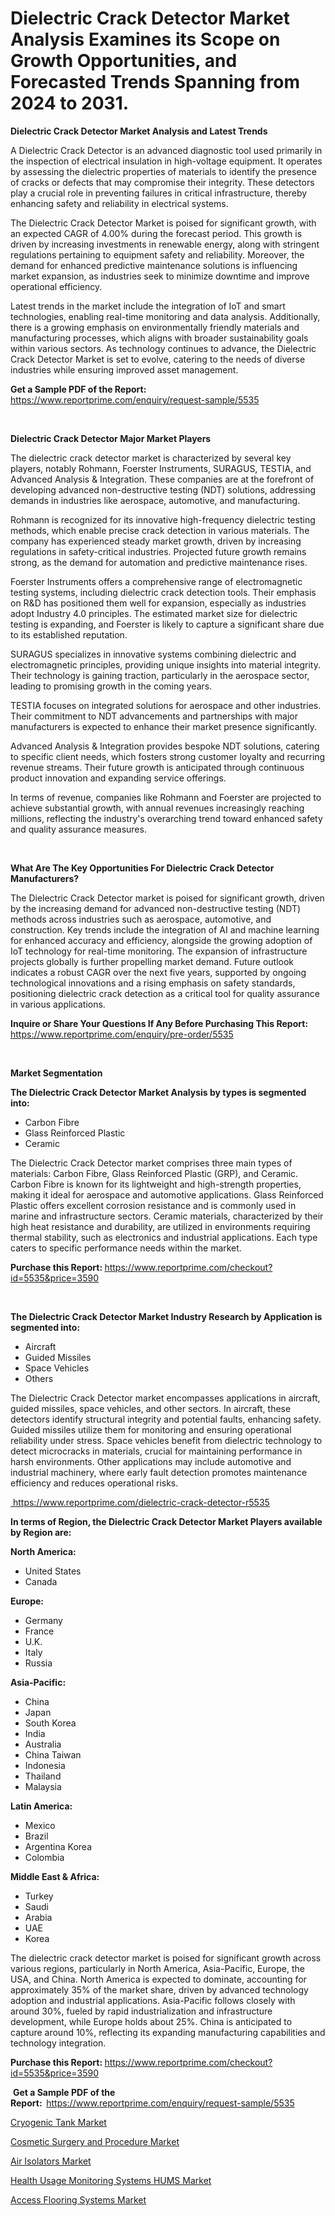 <p><h1>Dielectric Crack Detector Market Analysis Examines its Scope on Growth Opportunities, and Forecasted Trends Spanning from 2024 to 2031.</h1></p><p><strong>Dielectric Crack Detector Market Analysis and Latest Trends</strong></p>
<p><p>A Dielectric Crack Detector is an advanced diagnostic tool used primarily in the inspection of electrical insulation in high-voltage equipment. It operates by assessing the dielectric properties of materials to identify the presence of cracks or defects that may compromise their integrity. These detectors play a crucial role in preventing failures in critical infrastructure, thereby enhancing safety and reliability in electrical systems.</p><p>The Dielectric Crack Detector Market is poised for significant growth, with an expected CAGR of 4.00% during the forecast period. This growth is driven by increasing investments in renewable energy, along with stringent regulations pertaining to equipment safety and reliability. Moreover, the demand for enhanced predictive maintenance solutions is influencing market expansion, as industries seek to minimize downtime and improve operational efficiency. </p><p>Latest trends in the market include the integration of IoT and smart technologies, enabling real-time monitoring and data analysis. Additionally, there is a growing emphasis on environmentally friendly materials and manufacturing processes, which aligns with broader sustainability goals within various sectors. As technology continues to advance, the Dielectric Crack Detector Market is set to evolve, catering to the needs of diverse industries while ensuring improved asset management.</p></p>
<p><strong>Get a Sample PDF of the Report:&nbsp;</strong> <a href="https://www.reportprime.com/enquiry/request-sample/5535">https://www.reportprime.com/enquiry/request-sample/5535</a></p>
<p>&nbsp;</p>
<p><strong>Dielectric Crack Detector Major Market Players</strong></p>
<p><p>The dielectric crack detector market is characterized by several key players, notably Rohmann, Foerster Instruments, SURAGUS, TESTIA, and Advanced Analysis & Integration. These companies are at the forefront of developing advanced non-destructive testing (NDT) solutions, addressing demands in industries like aerospace, automotive, and manufacturing.</p><p>Rohmann is recognized for its innovative high-frequency dielectric testing methods, which enable precise crack detection in various materials. The company has experienced steady market growth, driven by increasing regulations in safety-critical industries. Projected future growth remains strong, as the demand for automation and predictive maintenance rises.</p><p>Foerster Instruments offers a comprehensive range of electromagnetic testing systems, including dielectric crack detection tools. Their emphasis on R&D has positioned them well for expansion, especially as industries adopt Industry 4.0 principles. The estimated market size for dielectric testing is expanding, and Foerster is likely to capture a significant share due to its established reputation.</p><p>SURAGUS specializes in innovative systems combining dielectric and electromagnetic principles, providing unique insights into material integrity. Their technology is gaining traction, particularly in the aerospace sector, leading to promising growth in the coming years.</p><p>TESTIA focuses on integrated solutions for aerospace and other industries. Their commitment to NDT advancements and partnerships with major manufacturers is expected to enhance their market presence significantly.</p><p>Advanced Analysis & Integration provides bespoke NDT solutions, catering to specific client needs, which fosters strong customer loyalty and recurring revenue streams. Their future growth is anticipated through continuous product innovation and expanding service offerings.</p><p>In terms of revenue, companies like Rohmann and Foerster are projected to achieve substantial growth, with annual revenues increasingly reaching millions, reflecting the industry's overarching trend toward enhanced safety and quality assurance measures.</p></p>
<p>&nbsp;</p>
<p><strong>What Are The Key Opportunities For Dielectric Crack Detector Manufacturers?</strong></p>
<p><p>The Dielectric Crack Detector market is poised for significant growth, driven by the increasing demand for advanced non-destructive testing (NDT) methods across industries such as aerospace, automotive, and construction. Key trends include the integration of AI and machine learning for enhanced accuracy and efficiency, alongside the growing adoption of IoT technology for real-time monitoring. The expansion of infrastructure projects globally is further propelling market demand. Future outlook indicates a robust CAGR over the next five years, supported by ongoing technological innovations and a rising emphasis on safety standards, positioning dielectric crack detection as a critical tool for quality assurance in various applications.</p></p>
<p><strong>Inquire or Share Your Questions If Any Before Purchasing This Report:</strong> <a href="https://www.reportprime.com/enquiry/pre-order/5535">https://www.reportprime.com/enquiry/pre-order/5535</a></p>
<p>&nbsp;</p>
<p><strong>Market Segmentation</strong></p>
<p><strong>The Dielectric Crack Detector Market Analysis by types is segmented into:</strong></p>
<p><ul><li>Carbon Fibre</li><li>Glass Reinforced Plastic</li><li>Ceramic</li></ul></p>
<p><p>The Dielectric Crack Detector market comprises three main types of materials: Carbon Fibre, Glass Reinforced Plastic (GRP), and Ceramic. Carbon Fibre is known for its lightweight and high-strength properties, making it ideal for aerospace and automotive applications. Glass Reinforced Plastic offers excellent corrosion resistance and is commonly used in marine and infrastructure sectors. Ceramic materials, characterized by their high heat resistance and durability, are utilized in environments requiring thermal stability, such as electronics and industrial applications. Each type caters to specific performance needs within the market.</p></p>
<p><strong>Purchase this Report:&nbsp;</strong><a href="https://www.reportprime.com/checkout?id=5535&price=3590">https://www.reportprime.com/checkout?id=5535&price=3590</a></p>
<p>&nbsp;</p>
<p><strong>The Dielectric Crack Detector Market Industry Research by Application is segmented into:</strong></p>
<p><ul><li>Aircraft</li><li>Guided Missiles</li><li>Space Vehicles</li><li>Others</li></ul></p>
<p><p>The Dielectric Crack Detector market encompasses applications in aircraft, guided missiles, space vehicles, and other sectors. In aircraft, these detectors identify structural integrity and potential faults, enhancing safety. Guided missiles utilize them for monitoring and ensuring operational reliability under stress. Space vehicles benefit from dielectric technology to detect microcracks in materials, crucial for maintaining performance in harsh environments. Other applications may include automotive and industrial machinery, where early fault detection promotes maintenance efficiency and reduces operational risks.</p></p>
<p><a href="https://www.reportprime.com/dielectric-crack-detector-r5535">&nbsp;https://www.reportprime.com/dielectric-crack-detector-r5535</a></p>
<p><strong>In terms of Region, the Dielectric Crack Detector Market Players available by Region are:</strong></p>
<p>
    <p> <strong> North America: </strong>
        <ul>
            <li>United States</li>
            <li>Canada</li>
        </ul>
        </p> 
    <p> <strong> Europe: </strong>
        <ul>
            <li>Germany</li>
            <li>France</li>
            <li>U.K.</li>
            <li>Italy</li>
            <li>Russia</li>
        </ul>
        </p> 
    <p> <strong> Asia-Pacific: </strong>
        <ul>
            <li>China</li>
            <li>Japan</li>
            <li>South Korea</li>
            <li>India</li>
            <li>Australia</li>
            <li>China Taiwan</li>
            <li>Indonesia</li>
            <li>Thailand</li>
            <li>Malaysia</li>
        </ul>
        </p> 
    <p> <strong> Latin America: </strong>
        <ul>
            <li>Mexico</li>
            <li>Brazil</li>
            <li>Argentina Korea</li>
            <li>Colombia</li>
        </ul>
        </p> 
    <p> <strong> Middle East & Africa: </strong>
        <ul>
            <li>Turkey</li>
            <li>Saudi</li>
            <li>Arabia</li>
            <li>UAE</li>
            <li>Korea</li>
        </ul>
    </p>
    </p>
<p><p>The dielectric crack detector market is poised for significant growth across various regions, particularly in North America, Asia-Pacific, Europe, the USA, and China. North America is expected to dominate, accounting for approximately 35% of the market share, driven by advanced technology adoption and industrial applications. Asia-Pacific follows closely with around 30%, fueled by rapid industrialization and infrastructure development, while Europe holds about 25%. China is anticipated to capture around 10%, reflecting its expanding manufacturing capabilities and technology integration.</p></p>
<p><strong>Purchase this Report: </strong><a href="https://www.reportprime.com/checkout?id=5535&price=3590">https://www.reportprime.com/checkout?id=5535&price=3590</a></p>
<p>&nbsp;<strong>Get a Sample PDF of the Report:&nbsp;&nbsp;</strong><a href="https://www.reportprime.com/enquiry/request-sample/5535">https://www.reportprime.com/enquiry/request-sample/5535</a></p>
<p><strong></strong></p>
<p><p><a href="https://www.linkedin.com/pulse/strategic-roadmap-success-global-cryogenic-tank-market-analysis2024-pzdhf?trackingId=t7WPi1gwQoa1pThNO%2BcLxw%3D%3D">Cryogenic Tank Market</a></p><p><a href="https://www.linkedin.com/pulse/cosmetic-surgery-procedure-market-trends-regional-insights-forecasted-0zwef?trackingId=n3uiRhWzRDCzYKLHJlIz6Q%3D%3D">Cosmetic Surgery and Procedure Market</a></p><p><a href="https://issuu.com/reportprime-2/docs/air-isolators-market-size-2030.pptx_db2fc8b8b483fd">Air Isolators Market</a></p><p><a href="https://github.com/irfadac/Market-Research-Report-List-4/blob/main/health-usage-monitoring-systems-hums-market.md">Health Usage Monitoring Systems HUMS Market</a></p><p><a href="https://issuu.com/reportprime-2/docs/access-flooring-systems-market-size_e370df03000367">Access Flooring Systems Market</a></p></p>